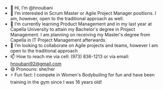 - 👋 Hi, I’m @hnoubani
- 👀 I’m interested in Scrum Master or Agile Project Manager positions. I am, however, open to the traditional approach as well.
- 🌱 I’m currently learning Product Management and in my last year at Capella University to attain my Bachelor's degree in Project Management. I am planning on receiving my Master's degree from Capella in IT Project Management afterwards. 
- 💞️ I’m looking to collaborate on Agile projects and teams, however I am open to the traditional approach
- 📫 How to reach me via cell: (973) 836-1213 or via email: hnoubani92@gmail.com 
- 😄 Pronouns: she/her
- ⚡ Fun fact: I compete in Women's Bodybuiling for fun and have been training in the gym since I was 16 years old! 

<!---
hnoubani/hnoubani is a ✨ special ✨ repository because its `README.md` (this file) appears on your GitHub profile.
You can click the Preview link to take a look at your changes.
--->
